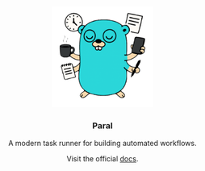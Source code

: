 <div align="center">
  <img src="./assets/logo.png" width="200" />
</div>

<h3 align="center">Paral</h3>
<p align="center">A modern task runner for building automated workflows.</p>
<p align="center">
  Visit the official <a href="https://paralproject.vercel.app/docs/get-started">docs</a>.
</p>
